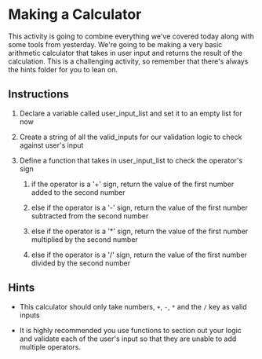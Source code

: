 # Making a Calculator

This activity is going to combine everything we've covered today along with some tools from yesterday. We're going to be making a very basic arithmetic calculator that takes in user input and returns the result of the calculation. This is a challenging activity, so remember that there's always the hints folder for you to lean on.

## Instructions

1. Declare a variable called user_input_list and set it to an empty list for now

2. Create a string of all the valid_inputs for our validation logic to check against user's input

3. Define a function that takes in user_input_list to check the operator's sign

    1. if the operator is a '+' sign, return the value of the first number added to the second number

    2. else if the operator is a '-' sign, return the value of the first number subtracted from the second number

    3. else if the operator is a '*' sign, return the value of the first number multiplied by the second number

    4. else if the operator is a '/' sign, return the value of the first number divided by the second number

## Hints

* This calculator should only take numbers, `+`, `-`, `*` and the `/` key as valid inputs

* It is highly recommended you use functions to section out your logic and validate each of the user's input so that they are unable to add multiple operators.
